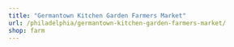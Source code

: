 ```yaml
---
title: "Germantown Kitchen Garden Farmers Market"
url: /philadelphia/germantown-kitchen-garden-farmers-market/
shop: farm
---
```

